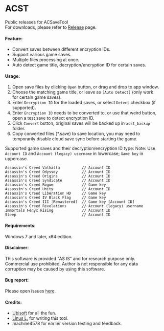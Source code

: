 ACST
====
Public releases for ACSaveTool  
For downloads, please refer to [Release](https://github.com/linzhouyu/ACST/releases) page.

#### Feature:
- Convert saves between different encryption IDs.
- Support various game saves.
- Multiple files processing at once.
- Auto detect game title, decryption/encryption ID for certain saves.

#### Usage:
1. Open save files by clicking `Open` button, or drag and drop to app window.
2. Choose the matching game title, or leave as `[Auto Detect]` (only work for certain game saves).
3. Enter `Decryption ID` for the loaded saves, or select `Detect` checkbox (if supported).
4. Enter `Encryption ID` needs to be converted to, or use that weird button, open a test save to detect encryption ID.
5. Click `Convert` button, original saves will be backed up in `acst_backup` folder.
6. Copy converted files (*.save) to save location, you may need to temporarily disable cloud save sync before starting the game.

Supported game saves and their decryption/encryption ID type:
Note: Use `Account ID` and `Account (legacy) username` in lowercase; `Game key` in uppercase.
```
Assassin's Creed Valhalla          // Account ID
Assassin's Creed Odyssey           // Account ID
Assassin's Creed Origins           // Account ID
Assassin's Creed Syndicate         // Account ID
Assassin's Creed Rogue             // Game key
Assassin's Creed Unity             // Account ID
Assassin's Creed Liberation HD     // Game key
Assassin's Creed IV Black Flag     // Game key
Assassin's Creed III [Remastered]  // Game key [Account ID]
Assassin's Creed Revelations       // Account (legacy) username
Immortals Fenyx Rising             // Account ID
Steep                              // Account ID
```

#### Requirements:
Windows 7 and later, x64 edition.

#### Disclaimer:
This software is provided "AS IS" and for research purpose only. Commercial use prohibited.
Author is not responsible for any data corruption may be caused by using this software.

#### Bug report:
Please open issues [here](https://github.com/linzhouyu/ACST/issues).

#### Credits:
- [Ubisoft](https://www.ubisoft.com/) for all the fun.
- [Linus L.](https://github.com/linzhouyu) for writing this tool.
- machine4578 for earlier version testing and feedback.
